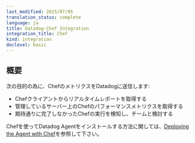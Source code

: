 ```yaml
---
last_modified: 2015/07/05
translation_status: complete
language: ja
title: Datadog-Chef Integration
integration_title: Chef
kind: integration
doclevel: basic
---
```


<!-- ## Overview
 -->

## 概要



<!-- Connect Chef to Datadog in order to:

- Get real-time reports on Chef client runs.
- Track key Chef performance metrics across all your servers.
- Quickly identify and discuss failed Chef runs with your team.

To install the Datadog Agent via Chef, please see [here](http://docs.datadoghq.com/guides/chef/). -->

次の目的の為に、ChefのメトリクスをDatadogに送信します:

- Chefクライアントからリアルタイムレポートを取得する
- 管理しているサーバー上のChefのパフォーマンスメトリクスを取得する
- 期待通りに完了しなかったChefの実行を検知し、チームと検討する

<!-- To install the Datadog Agent via Chef, please see [here](http://docs.datadoghq.com/guides/chef/). -->

Chefを使ってDatadog Agentをインストールする方法に関しては、[Deploying the Agent with Chef](http://docs.datadoghq.com/ja/guides/chef/)を参照して下さい。
